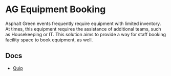 # AG Equipment Booking

Asphalt Green events frequently require equipment with limited inventory. At times, this equipment requires the assistance of additional teams, such as Housekeeping or IT. This solution aims to provide a way for staff booking facility space to book equipment, as well.

## Docs

- [Quip](https://quip.com/ZDwJAvTtuss4/AG-Equipment-Booking)
